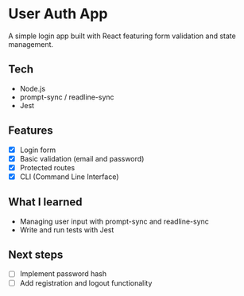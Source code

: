 # User Auth App

A simple login app built with React featuring form validation and state management.

## Tech
- Node.js
- prompt-sync / readline-sync 
- Jest

## Features
- [x] Login form  
- [x] Basic validation (email and password)  
- [x] Protected routes
- [x] CLI (Command Line Interface)

## What I learned
- Managing user input with prompt-sync and readline-sync
- Write and run tests with Jest

## Next steps
- [ ] Implement password hash
- [ ] Add registration and logout functionality
